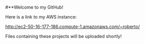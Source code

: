 #**Welcome to my GitHub!


Here is a link to my AWS instance: 

http://ec2-50-16-177-186.compute-1.amazonaws.com/~roberto/

Files containing these projects will be uploaded shortly!
